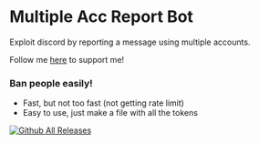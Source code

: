 # Multiple Acc Report Bot
Exploit discord by reporting a message using multiple accounts.

Follow me [here](https://github.com/fknMega) to support me!

### Ban people easily!

- Fast, but not too fast (not getting rate limit)
- Easy to use, just make a file with all the tokens




[![Github All Releases](https://img.shields.io/github/downloads/fknMega/multi-token-discord-report-bot/total.svg)]()

